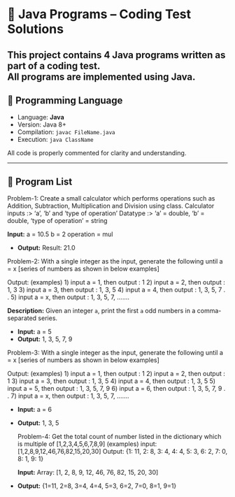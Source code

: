 # 📘 Java Programs – Coding Test Solutions

This project contains 4 Java programs written as part of a coding test.  
All programs are implemented using **Java**.
---

## 🔧 Programming Language

- Language: **Java**
- Version: Java 8+
- Compilation: `javac FileName.java`
- Execution: `java ClassName`

All code is properly commented for clarity and understanding.

---

## 📁 Program List

Problem-1: Create a small calculator which performs operations such as Addition, Subtraction, Multiplication and Division using class.
  Calculator inputs :> ‘a’, ‘b’ and ‘type of operation’
  Datatype :> ‘a’ = double, ‘b’ = double, ‘type of operation’ = string
  
**Input:**
a = 10.5
b = 2
operation = mul
- **Output:**
Result: 21.0

Problem-2: With a single integer as the input, generate the following until a = x [series of numbers as shown in below examples]
 
  Output: (examples)
    1) input a = 1, then output : 1
    2) input a = 2, then output : 1, 3
    3) input a = 3, then output : 1, 3, 5
    4) input a = 4, then output : 1, 3, 5, 7
    .
    .
    5) input a = x, then output : 1, 3, 5, 7, .......
 
**Description:** Given an integer `a`, print the first `a` odd numbers in a comma-separated series.
- **Input:**
a = 5
- **Output:**
1, 3, 5, 7, 9


Problem-3: With a single integer as the input, generate the following until a = x [series of numbers as shown in below examples]
 
  Output: (examples)
    1) input a = 1, then output : 1
    2) input a = 2, then output : 1
    3) input a = 3, then output : 1, 3, 5
    4) input a = 4, then output : 1, 3, 5
    5) input a = 5, then output : 1, 3, 5, 7, 9
    6) input a = 6, then output : 1, 3, 5, 7, 9
    .
    .
    7) input a = x, then output : 1, 3, 5, 7, .......
    
 - **Input:**
     a = 6
- **Output:**
    1, 3, 5


  Problem-4: Get the total count of number listed in the dictionary which is multiple of [1,2,3,4,5,6,7,8,9]
  (examples)
  input: [1,2,8,9,12,46,76,82,15,20,30]
  Output: 
    {1: 11, 2: 8, 3: 4, 4: 4, 5: 3, 6: 2, 7: 0, 8: 1, 9: 1}

  **Input:**
Array: [1, 2, 8, 9, 12, 46, 76, 82, 15, 20, 30]
- **Output:**
{1=11, 2=8, 3=4, 4=4, 5=3, 6=2, 7=0, 8=1, 9=1}

 

